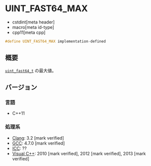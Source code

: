 # UINT_FAST64_MAX
* cstdint[meta header]
* macro[meta id-type]
* cpp11[meta cpp]

```cpp
#define UINT_FAST64_MAX implementation-defined
```

## 概要
[`uint_fast64_t`](uint_fast64_t.md) の最大値。

## バージョン
### 言語
- C++11

### 処理系
- [Clang](/implementation.md#clang): 3.2 [mark verified]
- [GCC](/implementation.md#gcc): 4.7.0 [mark verified]
- [ICC](/implementation.md#icc): ??
- [Visual C++](/implementation.md#visual_cpp): 2010 [mark verified], 2012 [mark verified], 2013 [mark verified]
